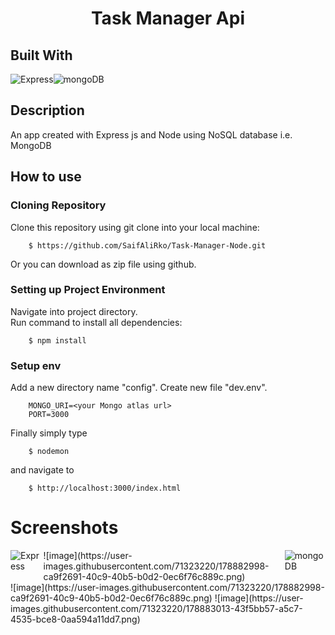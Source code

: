 
<h1 align="center"> Task Manager Api</h1>

## Built With
<div style="display: flex">
  <img alt="Express" src ="https://img.shields.io/badge/Express.js-000000?style=for-the-badge&logo=express&logoColor=white"/>
  <img src="https://img.shields.io/badge/MongoDB-4EA94B?style=for-the-badge&logo=mongodb&logoColor=white" alt="mongoDB" />
</div>

## Description
An app created with Express js and Node using NoSQL database i.e. MongoDB

## How to use
### Cloning Repository

Clone this repository using git clone into your local machine:

```
    $ https://github.com/SaifAliRko/Task-Manager-Node.git
```

Or you can download as zip file using github.
### Setting up Project Environment

Navigate into project directory.<br/>
Run command to install all dependencies:

```
    $ npm install
```
### Setup env

Add a new directory name "config". Create new file "dev.env".</br>

```
    MONGO_URI=<your Mongo atlas url>
    PORT=3000
```

Finally simply type 
```
    $ nodemon
```
and navigate to

```
    $ http://localhost:3000/index.html
```
# Screenshots
<div style="display: flex">
  <img alt="Express" src ="https://user-images.githubusercontent.com/71323220/178882998-ca9f2691-40c9-40b5-b0d2-0ec6f76c889c.png"/>
  ![image](https://user-images.githubusercontent.com/71323220/178882998-ca9f2691-40c9-40b5-b0d2-0ec6f76c889c.png)
  <img src="https://user-images.githubusercontent.com/71323220/178883013-43f5bb57-a5c7-4535-bce8-0aa594a11dd7.png" alt="mongoDB" />
</div>
<div style="display:flex ; justify-content:center; align-items:center">
  ![image](https://user-images.githubusercontent.com/71323220/178882998-ca9f2691-40c9-40b5-b0d2-0ec6f76c889c.png)
  ![image](https://user-images.githubusercontent.com/71323220/178883013-43f5bb57-a5c7-4535-bce8-0aa594a11dd7.png)
</div>
